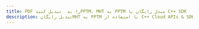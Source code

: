 ---title: PDF را به  تبدیل کنیدPPTM، MHT به PPTM مبدل رایگان یا C++ SDKdescription: تبدیل رایگانMHT به PPTM با استفاده از C++ Cloud APIs & SDK همچنین اسناد PDF را در Cloud ایجاد، ویرایش و رندر کنید.---